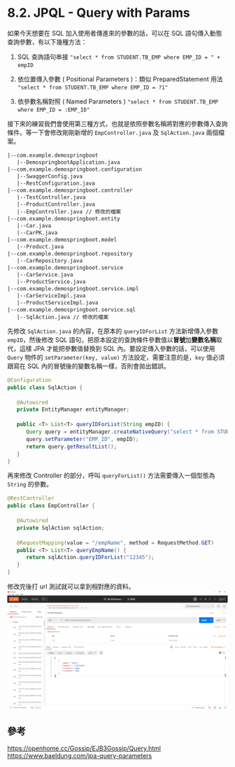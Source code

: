 # 8.2. JPQL - Query with Params

如果今天想要在 SQL 加入使用者傳進來的參數的話，可以在 SQL 語句傳入動態查詢參數，有以下幾種方法：
1. SQL 查詢語句串接
   `"select * from STUDENT.TB_EMP where EMP_ID = " + empID`
   <br/>
2. 依位置傳入參數 ( Positional Parameters )：類似 PreparedStatement 用法
   `"select * from STUDENT.TB_EMP where EMP_ID = ?1"`
   <br/>

3. 依參數名稱對照 ( Named Parameters )
   `"select * from STUDENT.TB_EMP where EMP_ID = :EMP_ID"`

接下來的練習我們會使用第三種方式，也就是依照參數名稱將對應的參數傳入查詢條件。等一下會修改剛剛新增的 `EmpController.java` 及 `SqlAction.java` 兩個檔案。

```
|--com.example.demospringboot
   |--DemospringbootApplication.java
|--com.example.demospringboot.configuration
   |--SwaggerConfig.java
   |--RestConfiguration.java
|--com.example.demospringboot.controller
   |--TestController.java
   |--ProductController.java
   |--EmpController.java // 修改的檔案
|--com.example.demospringboot.entity
   |--Car.java
   |--CarPK.java
|--com.example.demospringboot.model
   |--Product.java
|--com.example.demospringboot.repository
   |--CarRepository.java
|--com.example.demospringboot.service
   |--CarService.java
   |--ProductService.java
|--com.example.demospringboot.service.impl
   |--CarServiceImpl.java
   |--ProductServiceImpl.java
|--com.example.demospringboot.service.sql
   |--SqlAction.java // 修改的檔案
```

先修改 `SqlAction.java` 的內容，在原本的 `queryIDForList` 方法新增傳入參數 `empID`，然後修改 SQL 語句，把原本設定的查詢條件參數值以**冒號**加**變數名稱**取代，這樣 JPA 才能把參數值替換到 SQL 內。要設定傳入參數的話，可以使用 `Query` 物件的 `setParameter(key, value)` 方法設定，需要注意的是，`key` 值必須跟寫在 SQL 內的冒號後的變數名稱一樣，否則會拋出錯誤。

```java
@Configuration
public class SqlAction {

   @Autowired
   private EntityManager entityManager;

   public <T> List<T> queryIDForList(String empID) {
      Query query = entityManager.createNativeQuery("select * from STUDENT.TB_EMP where EMP_ID = :EMP_ID", EmpEntity.class);
      query.setParameter("EMP_ID", empID);
      return query.getResultList();
   }
}
```

再來修改 Controller 的部分，呼叫 `queryForList()` 方法需要傳入一個型態為 `String` 的參數。

```java
@RestController
public class EmpController {

   @Autowired
   private SqlAction sqlAction;

   @RequestMapping(value = "/empName", method = RequestMethod.GET)
   public <T> List<T> queryEmpName() {
      return sqlAction.queryIDForList("12345");
   }
}
```

修改完後打 url 測試就可以拿到相對應的資料。
![  ](/images/8.2-1.png)
<br/>

## 參考

https://openhome.cc/Gossip/EJB3Gossip/Query.html 
https://www.baeldung.com/jpa-query-parameters 
